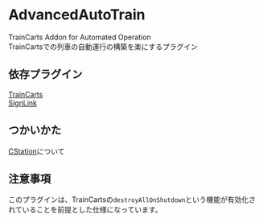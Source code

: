 # AdvancedAutoTrain
TrainCarts Addon for Automated Operation  
TrainCartsでの列車の自動運行の構築を楽にするプラグイン

## 依存プラグイン
[TrainCarts](https://modrinth.com/plugin/traincarts)  
[SignLink](https://www.spigotmc.org/resources/signlink.39593/)

## つかいかた
[CStation](docs/CStation.md)について

## 注意事項
このプラグインは、TrainCartsの`destroyAllOnShutdown`という機能が有効化されていることを前提とした仕様になっています。